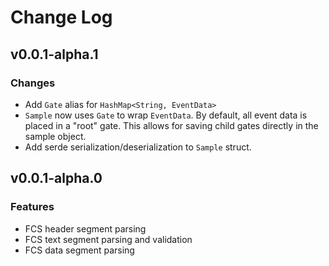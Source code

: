 # Change Log

## v0.0.1-alpha.1

### Changes

- Add `Gate` alias for `HashMap<String, EventData>`
- `Sample` now uses `Gate` to wrap `EventData`. By default,
  all event data is placed in a "root" gate. This allows for saving child gates
  directly in the sample object.
- Add serde serialization/deserialization to `Sample` struct.

## v0.0.1-alpha.0

### Features

- FCS header segment parsing
- FCS text segment parsing and validation
- FCS data segment parsing
